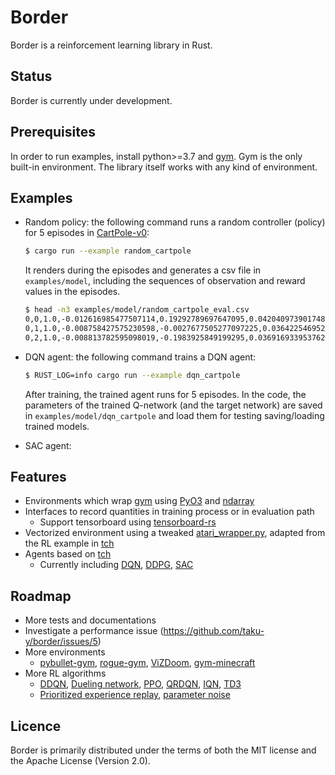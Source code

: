 # Border

Border is a reinforcement learning library in Rust.

## Status

Border is currently under development.

## Prerequisites

In order to run examples, install python>=3.7 and [gym](https://gym.openai.com). Gym is the only built-in environment. The library itself works with any kind of environment.

## Examples

* Random policy: the following command runs a random controller (policy) for 5 episodes in [CartPole-v0](https://gym.openai.com/envs/CartPole-v0/):

  ```bash
  $ cargo run --example random_cartpole
  ```

  It renders during the episodes and generates a csv file in `examples/model`, including the sequences of observation and reward values in the episodes.

  ```bash
  $ head -n3 examples/model/random_cartpole_eval.csv
  0,0,1.0,-0.012616985477507114,0.19292789697647095,0.04204097390174866,-0.2809212803840637
  0,1,1.0,-0.008758427575230598,-0.0027677505277097225,0.036422546952962875,0.024719225242733955
  0,2,1.0,-0.008813782595098019,-0.1983925849199295,0.036916933953762054,0.3286677300930023
  ```

* DQN agent: the following command trains a DQN agent:

  ```bash
  $ RUST_LOG=info cargo run --example dqn_cartpole
  ```

  After training, the trained agent runs for 5 episodes. In the code, the parameters of the trained Q-network (and the target network) are saved in `examples/model/dqn_cartpole` and load them for testing saving/loading trained models.

* SAC agent:

## Features

* Environments which wrap [gym]() using [PyO3](https://crates.io/crates/pyo3) and [ndarray](https://crates.io/crates/ndarray)
* Interfaces to record quantities in training process or in evaluation path
  * Support tensorboard using [tensorboard-rs](https://crates.io/crates/tensorboard-rs)
* Vectorized environment using a tweaked [atari_wrapper.py](https://github.com/taku-y/border/blob/main/examples/atari_wrappers.py), adapted from the RL example in [tch](https://crates.io/crates/tch)
* Agents based on [tch](https://crates.io/crates/tch)
  * Currently including [DQN](https://arxiv.org/abs/1312.5602), [DDPG](https://arxiv.org/abs/1509.02971), [SAC](https://arxiv.org/abs/1801.01290)

## Roadmap

* More tests and documentations
* Investigate a performance issue (https://github.com/taku-y/border/issues/5)
* More environments
  * [pybullet-gym](https://github.com/benelot/pybullet-gym), [rogue-gym](https://github.com/kngwyu/rogue-gym), [ViZDoom](https://github.com/mwydmuch/ViZDoom), [gym-minecraft](https://github.com/tambetm/gym-minecraft)
* More RL algorithms
  * [DDQN](https://arxiv.org/abs/1509.06461), [Dueling network](https://arxiv.org/abs/1511.06581), [PPO](https://arxiv.org/abs/1707.06347), [QRDQN](https://arxiv.org/abs/1710.10044), [IQN](https://arxiv.org/abs/1806.06923), [TD3](https://arxiv.org/abs/1802.09477)
  * [Prioritized experience replay](https://arxiv.org/abs/1511.05952), [parameter noise](https://arxiv.org/abs/1706.01905)

## Licence

Border is primarily distributed under the terms of both the MIT license and the Apache License (Version 2.0).
